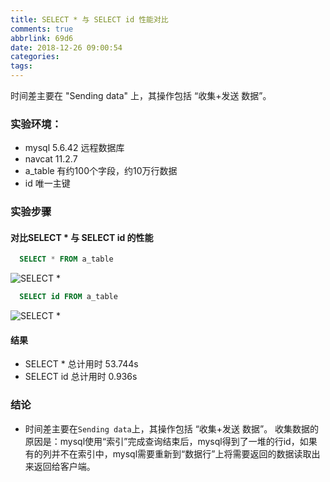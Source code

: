 ```yaml
---
title: SELECT * 与 SELECT id 性能对比
comments: true
abbrlink: 69d6
date: 2018-12-26 09:00:54
categories:
tags:
---
```


时间差主要在 "Sending data" 上，其操作包括 “收集+发送 数据”。

<!-- more -->


### 实验环境：

- mysql 5.6.42 远程数据库
- navcat 11.2.7
- a_table 有约100个字段，约10万行数据
- id 唯一主键

### 实验步骤

#### 对比SELECT * 与 SELECT id 的性能

```sql
  SELECT * FROM a_table
```

![SELECT * ](https://wx4.sinaimg.cn/mw690/733866e8ly1fysdevd2cnj20by055t8s.jpg)


```sql
  SELECT id FROM a_table
```

![SELECT * ](https://wx2.sinaimg.cn/mw690/733866e8ly1fysdm2mfwfj20co05w0sx.jpg)

#### 结果
  - SELECT * 总计用时 53.744s
  - SELECT id 总计用时 0.936s


### 结论

- 时间差主要在```Sending data```上，其操作包括 “收集+发送 数据”。
收集数据的原因是：mysql使用“索引”完成查询结束后，mysql得到了一堆的行id，如果有的列并不在索引中，mysql需要重新到“数据行”上将需要返回的数据读取出来返回给客户端。
